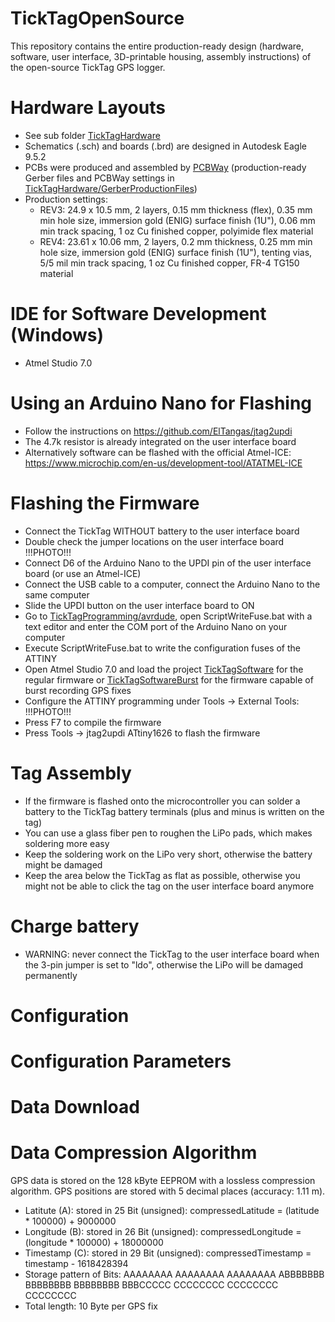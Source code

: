 # TickTagOpenSource
 
This repository contains the entire production-ready design (hardware, software, user interface, 3D-printable housing, assembly instructions) of the open-source TickTag GPS logger.

# Hardware Layouts
* See sub folder [TickTagHardware](TickTagHardware)
* Schematics (.sch) and boards (.brd) are designed in Autodesk Eagle 9.5.2
* PCBs were produced and assembled by [PCBWay](https://www.pcbway.com) (production-ready Gerber files and PCBWay settings in [TickTagHardware/GerberProductionFiles](TickTagHardware/GerberProductionFiles))
* Production settings:
   * REV3: 24.9 x 10.5 mm, 2 layers, 0.15 mm thickness (flex), 0.35 mm min hole size, immersion gold (ENIG) surface finish (1U"), 0.06 mm min track spacing, 1 oz Cu finished copper, polyimide flex material
   * REV4: 23.61 x 10.06 mm, 2 layers, 0.2 mm thickness, 0.25 mm min hole size, immersion gold (ENIG) surface finish (1U"), tenting vias, 5/5 mil min track spacing, 1 oz Cu finished copper, FR-4 TG150 material

# IDE for Software Development (Windows)
* Atmel Studio 7.0

# Using an Arduino Nano for Flashing
* Follow the instructions on https://github.com/ElTangas/jtag2updi
* The 4.7k resistor is already integrated on the user interface board
* Alternatively software can be flashed with the official Atmel-ICE: https://www.microchip.com/en-us/development-tool/ATATMEL-ICE

# Flashing the Firmware
* Connect the TickTag WITHOUT battery to the user interface board
* Double check the jumper locations on the user interface board !!!PHOTO!!!
* Connect D6 of the Arduino Nano to the UPDI pin of the user interface board (or use an Atmel-ICE)
* Connect the USB cable to a computer, connect the Arduino Nano to the same computer
* Slide the UPDI button on the user interface board to ON
* Go to [TickTagProgramming/avrdude](TickTagProgramming/avrdude), open ScriptWriteFuse.bat with a text editor and enter the COM port of the Arduino Nano on your computer
* Execute ScriptWriteFuse.bat to write the configuration fuses of the ATTINY
* Open Atmel Studio 7.0 and load the project [TickTagSoftware](TickTagSoftware) for the regular firmware or [TickTagSoftwareBurst](TickTagSoftwareBurst) for the firmware capable of burst recording GPS fixes
* Configure the ATTINY programming under Tools -> External Tools: !!!PHOTO!!!
* Press F7 to compile the firmware
* Press Tools -> jtag2updi ATtiny1626 to flash the firmware

# Tag Assembly
* If the firmware is flashed onto the microcontroller you can solder a battery to the TickTag battery terminals (plus and minus is written on the tag)
* You can use a glass fiber pen to roughen the LiPo pads, which makes soldering more easy
* Keep the soldering work on the LiPo very short, otherwise the battery might be damaged
* Keep the area below the TickTag as flat as possible, otherwise you might not be able to click the tag on the user interface board anymore

# Charge battery
* WARNING: never connect the TickTag to the user interface board when the 3-pin jumper is set to "ldo", otherwise the LiPo will be damaged permanently

# Configuration

# Configuration Parameters

# Data Download
 
# Data Compression Algorithm

GPS data is stored on the 128 kByte EEPROM with a lossless compression algorithm. GPS positions are stored with 5 decimal places (accuracy: 1.11 m).

* Latitute (A): stored in 25 Bit (unsigned): compressedLatitude = (latitude * 100000) + 9000000
* Longitude (B): stored in 26 Bit (unsigned): compressedLongitude = (longitude * 100000) + 18000000
* Timestamp (C): stored in 29 Bit  (unsigned): compressedTimestamp = timestamp - 1618428394
* Storage pattern of Bits: AAAAAAAA AAAAAAAA AAAAAAAA ABBBBBBB BBBBBBBB BBBBBBBB BBBCCCCC CCCCCCCC CCCCCCCC CCCCCCCC
* Total length: 10 Byte per GPS fix
